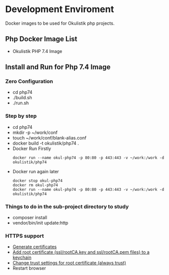 # Development Enviroment

Docker images to be used for Okulistik php projects.

## Php Docker Image List

- Okulistik PHP 7.4 Image

## Install and Run for Php 7.4 Image

### Zero Configuration

- cd php74
- ./build.sh
- ./run.sh

### Step by step

- cd php74
- mkdir -p ~/work/conf
- touch ~/work/conf/blank-alias.conf
- docker build -t okulistik/php74 .
- Docker Run Firstly
  ```
  docker run --name okul-php74 -p 80:80 -p 443:443 -v ~/work:/work -d okulistik/php74
  ```
- Docker run again later
  ```
  docker stop okul-php74
  docker rm okul-php74
  docker run --name okul-php74 -p 80:80 -p 443:443 -v ~/work:/work -d okulistik/php74
  ```

### Things to do in the sub-project directory to study

- composer install
- vendor/bin/init update:http

### HTTPS support

- [Generate certificates](https://github.com/dakshshah96/local-cert-generator/)
- [Add root certificate (ssl/rootCA.key and ssl/rootCA.pem files) to a keychain](https://support.apple.com/guide/keychain-access/add-certificates-to-a-keychain-kyca2431/10.5/mac)
- [Change trust settings for root certificate (always trust)](https://support.apple.com/guide/keychain-access/change-the-trust-settings-of-a-certificate-kyca11871/mac)
- Restart browser
